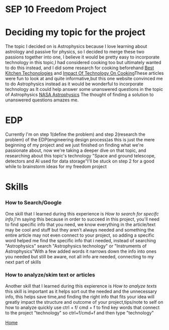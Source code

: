 #  SEP 10 Freedom Project

# Deciding my topic for the project
The topic I decided on is Astrophysics because I love learning about astrology and passive for physics, so I decided to merge these two passions together into one, I believe it would be pretty easy to incorporate technology in this topic,I had considered cooking too but ultimately wanted to do this instead, and I did some research for cooking beforehand [Best Kitchen Techonologies](https://www.pcmag.com/picks/the-best-smart-kitchen-appliances) and [Impact Of Technology On Cooking](https://daxcooke.net/culinary-evolution-the-impact-of-technology-on-food-preparation/)These articles were fun to look at and quite informative,but this one website convinced me to do Astrophysics instead as it would be wonderful to incorporate technology as It could help answer some unanswered questions in the topic of Astrophysics [NASA Astrophysics](https://science.nasa.gov/astrophysics/) The thought of finding a solution to unanswered questions amazes me.

# EDP
Currently I'm on step 1(define the problem) and step 2(research the problem) of the EDP(engineering design process)as this is just the mere beginning of my project and we just finished on finding what we're passionate about, now we're taking a deeper dive on that topic, and researching about this topic's technology "Space and ground telescope, detectors and AI used for data storage"I'll be stuck on step 2 for a good while to brainstorm ideas for my freedom project
# Skills 
### How to Search/Google
One skill that I learned during this experience is _How to search for specifc info_,I'm saying this because in order to succeed in this project, you'll need to find specific info that you need, we know everything in the article/text may be cool and stuff but they aren't always needed and something the entire article may not even connect to your project, so adding a specific word helped me find the specific info that i needed, instead of searching "Astrophysics" search "Astrophysics technology" or "Instruments of Astrophysics"With a few added words it narrows down the info into ones you needed but still be aware, not all info are needed, connecting to my next part of skills
### How to analyze/skim text or articles
Another skill that I learned during this expierence is _How to analyze texts_ this skill is important as it helps sort out the needed and the unnecessary info, this helps save time,and finding the right info that fits your idea will greatly impact the structure and outcome of your project,tips/note to self on how to analyze quickly use ctrl + f/ cmd + f to find key words that connect to the project "technology" so ctrl+f/cmd+f and then type "technology"


[Home](../README.md)
